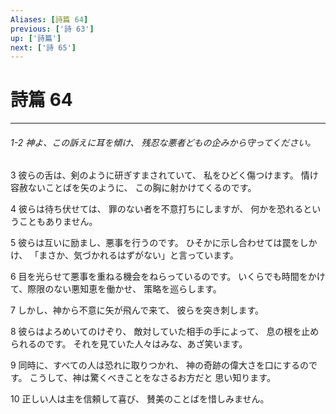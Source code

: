 ```yaml
---
Aliases: [詩篇 64]
previous: ['詩 63']
up: ['詩篇']
next: ['詩 65']
---
```

# 詩篇 64

***
###### 1-2 神よ、この訴えに耳を傾け、 残忍な悪者どもの企みから守ってください。 



3 
彼らの舌は、剣のように研ぎすまされていて、 私をひどく傷つけます。 情け容赦ないことばを矢のように、 この胸に射かけてくるのです。 



4 
彼らは待ち伏せては、 罪のない者を不意打ちにしますが、 何かを恐れるということもありません。 



5 
彼らは互いに励まし、悪事を行うのです。 ひそかに示し合わせては罠をしかけ、 「まさか、気づかれるはずがない」と言っています。 



6 
目を光らせて悪事を重ねる機会をねらっているのです。 いくらでも時間をかけて、際限のない悪知恵を働かせ、 策略を巡らします。 



7 
しかし、神から不意に矢が飛んで来て、 彼らを突き刺します。 



8 
彼らはよろめいてのけぞり、 敵対していた相手の手によって、 息の根を止められるのです。 それを見ていた人々はみな、あざ笑います。 



9 
同時に、すべての人は恐れに取りつかれ、 神の奇跡の偉大さを口にするのです。 こうして、神は驚くべきことをなさるお方だと 思い知ります。 



10 
正しい人は主を信頼して喜び、 賛美のことばを惜しみません。
